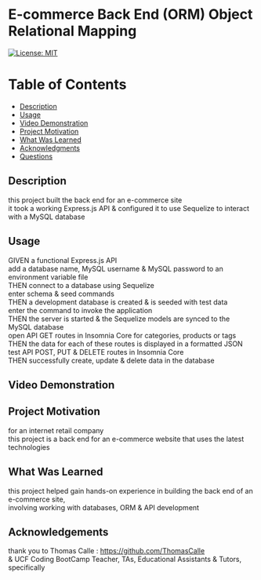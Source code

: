   # E-commerce Back End (ORM) Object Relational Mapping

  [![License: MIT](https://img.shields.io/badge/License-MIT-yellow.svg)](https://opensource.org/licenses/MIT)
  
  # Table of Contents

  * [Description](#description)
  * [Usage](#usage)
  * [Video Demonstration](#video-demonstration)
  * [Project Motivation](#project-motivation)
  * [What Was Learned](#what-was-learned)
  * [Acknowledgments](#acknowledgments)
  * [Questions](#questions)
  
  ## Description

  this project built the back end for an e-commerce site <br>
  it took a working Express.js API & configured it to use Sequelize to interact with a MySQL database
  
  ## Usage 

  GIVEN a functional Express.js API <br>
  add a database name, MySQL username & MySQL password to an environment variable file <br>
  THEN connect to a database using Sequelize <br>
  enter schema & seed commands <br>
  THEN a development database is created & is seeded with test data <br>
  enter the command to invoke the application <br>
  THEN the server is started & the Sequelize models are synced to the MySQL database <br>
  open API GET routes in Insomnia Core for categories, products or tags <br>
  THEN the data for each of these routes is displayed in a formatted JSON <br>
  test API POST, PUT & DELETE routes in Insomnia Core <br>
  THEN successfully create, update & delete data in the database

  ## Video Demonstration

  ## Project Motivation

  for an internet retail company <br>
  this project is a back end for an e-commerce website that uses the latest technologies <br>

  ## What Was Learned

  this project helped gain hands-on experience in building the back end of an e-commerce site, <br>
  involving working with databases, ORM & API development

  ## Acknowledgements
  
  thank you to Thomas Calle : https://github.com/ThomasCalle <br>
  & UCF Coding BootCamp Teacher, TAs, Educational Assistants & Tutors, <br>
  specifically 